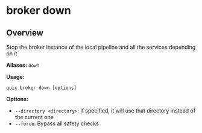 # broker down

## Overview

Stop the broker instance of the local pipeline and all the services depending on it

**Aliases:** `down`

**Usage:**

```
quix broker down [options]
```

**Options:**

- `--directory <directory>`: If specified, it will use that directory instead of the current one
- `--force`: Bypass all safety checks

